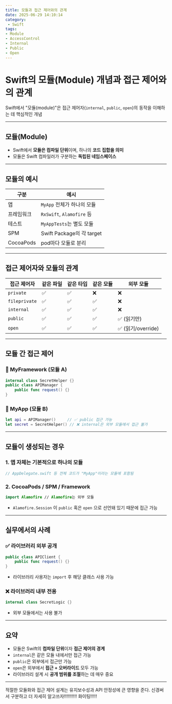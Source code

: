 ```yaml
---
title: 모듈과 접근 제어와의 관계
date: 2025-06-29 14:10:14
category:
 - Swift
tags: 
- Module
- AccessControl
- Internal
- Public
- Open
---
```


# Swift의 모듈(Module) 개념과 접근 제어와의 관계

Swift에서 "모듈(module)"은 접근 제어자(`internal`, `public`, `open`)의 동작을 이해하는 데 핵심적인 개념

---

## 모듈(Module)

- Swift에서 ****모듈은 컴파일 단위****이며, 하나의 ****코드 집합을 의미****
- 모듈은 Swift 컴파일러가 구분하는 ****독립된 네임스페이스****

---

## 모듈의 예시

| 구분       | 예시                          |
|------------|-------------------------------|
| 앱         | `MyApp` 전체가 하나의 모듈     |
| 프레임워크 | `RxSwift`, `Alamofire` 등     |
| 테스트     | `MyAppTests`는 별도 모듈       |
| SPM        | Swift Package의 각 target     |
| CocoaPods  | pod마다 모듈로 분리            |

---

## 접근 제어자와 모듈의 관계

| 접근 제어자  | 같은 파일 | 같은 타입 | 같은 모듈 | 외부 모듈 |
|---------------|------------|------------|-------------|--------------|
| `private`     | ✅         | ✅         | ❌          | ❌           |
| `fileprivate` | ✅         | ✅         | ✅          | ❌           |
| `internal`    | ✅         | ✅         | ✅          | ❌           |
| `public`      | ✅         | ✅         | ✅          | ✅ (읽기만)   |
| `open`        | ✅         | ✅         | ✅          | ✅ (읽기/override) |

---

## 모듈 간 접근 제어

### 📄 MyFramework (모듈 A)
```swift
internal class SecretHelper {}
public class APIManager {
    public func request() {}
}
```

### 📄 MyApp (모듈 B)
```swift
let api = APIManager()     // ✅ public 접근 가능
let secret = SecretHelper() // ❌ internal은 외부 모듈에서 접근 불가
```

---

## 모듈이 생성되는 경우

### 1. 앱 자체는 기본적으로 하나의 모듈
```swift
// AppDelegate.swift 등 전체 코드가 "MyApp"이라는 모듈에 포함됨
```

### 2. CocoaPods / SPM / Framework
```swift
import Alamofire // Alamofire는 외부 모듈
```

- `Alamofire.Session` 이 `public` 혹은 `open` 으로 선언돼 있기 때문에 접근 가능

---

## 실무에서의 사례

### ✅ 라이브러리 외부 공개
```swift
public class APIClient {
    public func request() {}
}
```
- 라이브러리 사용자는 `import` 후 해당 클래스 사용 가능

### ❌ 라이브러리 내부 전용
```swift
internal class SecretLogic {}
```
- 외부 모듈에서는 사용 불가

---

## 요약

- 모듈은 Swift의 ****컴파일 단위****이자 ****접근 제어의 경계****
- `internal`은 같은 모듈 내에서만 접근 가능
- `public`은 외부에서 접근만 가능
- `open`은 외부에서 ****접근 + 오버라이드**** 모두 가능
- 라이브러리 설계 시 ****공개 범위를 조절****하는 데 매우 중요

---

적절한 모듈화와 접근 제어 설계는 유지보수성과 API 안정성에 큰 영향을 준다.
신경써서 구분하고 더 자세히 알고쓰자!!!!!!!!!! 화이팅!!!!!
